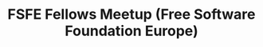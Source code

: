 ---
title: FSFE Fellows Meetup (Free Software Foundation Europe)
event_url: "https://wiki.fsfe.org/groups/Hamburg"
---